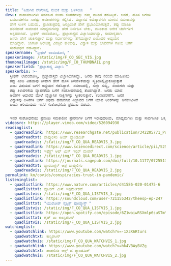 ```yaml
---
title: "ಪಿಡುಗಿನ ವೇಳೆಯಲ್ಲಿ ನಂಬಿಕೆ ಮತ್ತು ಒಳಸಂಚು   "
desc: ಮಹಾಮಾರಿಗಳು ಸಮಾಜದ ಕುಂದು ಕೊರತೆಗಳನ್ನು ನಮ್ಮ ಮುಂದೆ ತೆರೆದಿಟ್ಟಿವೆ. ಆದರೆ, ಹೊಸ ಬಗೆಯ
  ಬದಲಾವಣೆಗೂ ಸಾಕಷ್ಟು ಅವಕಾಶಗಳನ್ನು ಕಲ್ಪಿಸಿವೆ. ವಿಜ್ಞಾನದ ಅವಿಷ್ಕಾರಗಳು ಮಾನವ ಸಮಾಜವನ್ನು
  ಹೇಗೆ ಉಳಿಸ ಬಹುದು, ಪ್ರಜಾತಂತ್ರದಲ್ಲಿ ಜನಪ್ರಿಯತೆ ಹೇಗೆ ಪ್ರಭಾವಿಯಾಗುತ್ತದೆ, ತಪ್ಪು ಮಾಹಿತಿ
  ಹರಡದಂತೆ ಸಾಮಾಜಿಕ ಮಾಧ್ಯಮಗಳನ್ನು ಹೇಗೆ ನಿರ್ವಹಿಸ ಬೇಕು, ಮುಂತಾದ ಅನೇಕ ಚರ್ಚೆಗಳಿಗೆ
  ಆಸ್ಪದವಾಗಿವೆ. ಸ್ಟೀಫನ್ ಲಾವಂಡೋಸ್ಕಿ, ಪ್ರಜ್ಞಾಶಾಸ್ತ್ರದ ವಿಜ್ಞಾನಿಯಾಗಿದ್ದು, ಸಾಮಾನ್ಯವಾಗಿ
  ಜನರು ಹೇಗೆ ಚಿಂತಿಸುತ್ತಾರೆ ಮತ್ತು ನಿರ್ಧಾರಗಳನ್ನು ತೆಗೆಯುತ್ತಾರೆ ಎಂಬುದರ ಅಧ್ಯಯನ
  ಮಾಡಿದ್ದಾರೆ. ಜಾಗತಿಕ ಆರೋಗ್ಯ ವಿಪತ್ತಿನ ಕಾಲದಲ್ಲಿ, ವಿಶ್ವಾಸ ಮತ್ತು ಭಾವನೆಗಳ ಗತಿಯ ಬಗೆಗೆ
  ಸಂಶೋಧನೆ ನೆಡೆಸಿದ್ದಾರೆ.
speakername: "ಸ್ಟೀಫನ್ ಲಾವಂಡೋಸ್ಕಿ "
speakerimage: /static/img/F_CO_SEC_VIS.jpg
thumbnailimage: /static/img/F_CO_THUMBNAIL.png
speakerfield: "ಪ್ರಜ್ಞಾಶಾಸ್ತ್ರ ವಿಜ್ಞಾನಿ "
speakerbio: >-
  ಸ್ಟೀಫನ್ ಲಾವಂಡೋಸ್ಕಿ, ಪ್ರಜ್ಞಾಶಾಸ್ತ್ರದ ವಿಜ್ಞಾನಿಯಾಗಿದ್ದು, ಜನರು ತಾವು ನಂಬಿದ ಮಾಹಿತಿಯು
  ತಪ್ಪು ಎಂಬ ವಿಷಯವು ತಿಳಿದಾಗ ಹೇಗೆ ಹೊಸ ತಿಳುವಳಿಕೆಯನ್ನು ಸ್ಮೃತಿಯಲ್ಲಿಟ್ಟುಕೊಳ್ಳುತ್ತಾರೆ
  ಎಂಬ ವಿಷಯದ ಬಗೆಗೆ ಅಧ್ಯಯನ ನೆಡೆಸಿದ್ದಾರೆ. ಸಮಾಜದಲ್ಲಿ, ಸುಳ್ಳು ಸುದ್ದಿ, ಸಂಚುಗಳು ಮತ್ತು
  ತಪ್ಪು ತಿಳುವಳಿಕೆಯ ವ್ಯಾಪಕತೆಯ ಬಗೆಗೆ ಸಂಶೋಧನೆಯಲ್ಲಿ ತೊಡಗಿದ್ದಾರೆ. ಜನರು ಯಾವ
  ಅಂಶಗಳ ಆಧಾರದ ಮೇಲೆ ವೈಜ್ಞಾನಿಕ ಸಾಕ್ಷಿಗಳನ್ನು ಸ್ವೀಕರಿಸುತ್ತಾರೆ, ಉದಾಹರಣೆಗೆ, ಜನರ
  ವಿಶ್ವಾಸವು ಲಸಿಕೆಗಳ ಬಗೆಗೆ ಅಥವಾ ಹವಾಮಾನ ವಿಜ್ಞಾನದ ಬಗೆಗೆ ಯಾವ ಅಂಶಗಳನ್ನು ಅವಲಂವಿಸಿವೆ
  ಎಂದು ಅರಿಯುವುದು ಇವರ ಸಂಶೋಧನೆಯ ಪ್ರಮುಖ ವಿಷಯ.  


  ಇವರ ಸಂಶೋಧನೆಯು ಪ್ರಮುಖ ಸಮಕಾಲೀನ ಪ್ರಕರಣಗಳ ಬಗೆಗೆ ಇರುವುದರಿಂದ, ಮಾಧ್ಯಮಗಳು ಮತ್ತು ಸಾರ್ವಜನಿಕ ಒಕ್ಕೂಟಗಳ ಮೂಲಕ ಸಾರ್ವಜನಿಕ ಚರ್ಚೆಯ ವಿಷಯವಾಗಿದೆ.
videosrc: https://player.vimeo.com/video/526094930
readinglist:
  - quadreadlink: https://www.researchgate.net/publication/342205771_Populism_and_the_Pandemic_A_Collaborative_Report
    quadreadtxt: ಪಾಪ್ಯುಲಿಸಂ ಆಂಡ್‌ ಪ್ಯಾಂಡಮಿಕ್
    quadreadvis: /static/img/F_CO_QUA_READVIS_3.jpg
  - quadreadlink: https://www.sciencedirect.com/science/article/pii/S2590061720300569
    quadreadtxt: ಇಫೆ಼ಕ್ಟ್ಸ್‌ ಆಫ್‌ ಮಿಸ್‌ ಇನ್ಫರ್‌ ಮೇಶನ್
    quadreadvis: /static/img/F_CO_QUA_READVIS_1.jpg
  - quadreadlink: https://journals.sagepub.com/doi/full/10.1177/0725513620970804
    quadreadtxt: ಪ್ಯಾರಡಾಕ್ಸಸ್‌ ಆಫ಼ ಪಾಪ್ಯುಲಿಸಂ
    quadreadvis: /static/img/F_CO_QUA_READVIS_2.jpg
permalink: kn/covids/conspiracies-trust-in-pandemic/
listeninglist:
  - quadlistlink: https://www.nature.com/articles/d41586-020-01475-6
    quadlisttxt: ಪೈ಼ಟಿಂಗ್‌ ಮಿಸ್‌ ಇನ್ಫರ್ಮೇಶನ್‌
    quadlistvis: /static/img/F_CO_QUA_LISTVIS_3.jpg
  - quadlistlink: https://soundcloud.com/user-721155342/theesp-ep-247
    quadlisttxt: "ಯುರೋಪ್‌ ಸ್ಕೆಪ್ಟಿಕ್ಸ್‌ ಪೋಡ್ಕ್ಯಾಸ್ಟ್‌ "
    quadlistvis: /static/img/F_CO_QUA_LISTVIS_1.jpg
  - quadlistlink: https://open.spotify.com/episode/6Z1waiwRSXmlp6suSTmYjK
    quadlisttxt: ಗೈಡ್‌ ಟು ಕಾಂಸ್ಪಿರಸೀಸ್‌
    quadlistvis: /static/img/F_CO_QUA_LISTVIS_2.jpg
watchinglist:
  - quadwatchlink: https://www.youtube.com/watch?v=-1X3X6Rturs
    quadwatchtxt: ಕಾನ್ಸ್ಪಿರಸೀಸ್‌
    quadwatchvis: /static/img/F_CO_QUA_WATCHVIS_1.jpg
  - quadwatchlink: https://www.youtube.com/watch?v=hk4VBAyBVZg
    quadwatchtxt: ಪಾಪುಲಿಸಂ ಆನ್ಡ್‌ ದ ಪ್ಯಾಂಡಮಿಕ್
    quadwatchvis: /static/img/F_CO_QUA_WATCHVIS_2.jpg
---
```

